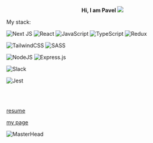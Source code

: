 <div align="center" ><b>Hi, I am Pavel </b> <img src="#"> </div>

My stack:

![Next JS](https://img.shields.io/badge/Next-black?style=for-the-badge&logo=next.js&logoColor=white)
![React](https://img.shields.io/badge/react-%2320232a.svg?style=for-the-badge&logo=react&logoColor=%2361DAFB)
![JavaScript](https://img.shields.io/badge/javascript-%23323330.svg?style=for-the-badge&logo=javascript&logoColor=%23F7DF1E)
![TypeScript](https://img.shields.io/badge/typescript-%23007ACC.svg?style=for-the-badge&logo=typescript&logoColor=white)
![Redux](https://img.shields.io/badge/redux-%23593d88.svg?style=for-the-badge&logo=redux&logoColor=white)

![TailwindCSS](https://img.shields.io/badge/tailwindcss-%2338B2AC.svg?style=for-the-badge&logo=tailwind-css&logoColor=white)
![SASS](https://img.shields.io/badge/SASS-hotpink.svg?style=for-the-badge&logo=SASS&logoColor=white)

![NodeJS](https://img.shields.io/badge/node.js-6DA55F?style=for-the-badge&logo=node.js&logoColor=white)
![Express.js](https://img.shields.io/badge/express.js-%23404d59.svg?style=for-the-badge&logo=express&logoColor=%2361DAFB)

![Slack](https://img.shields.io/badge/Slack-4A154B?style=for-the-badge&logo=slack&logoColor=white)

![Jest](https://img.shields.io/badge/-jest-%23C21325?style=for-the-badge&logo=jest&logoColor=white)
</div> <br> <br>

[resume](https://miller-pavel.github.io/resume/)

[my page](https://pages-khaki-psi.vercel.app/)

![MasterHead](https://www.wingstechsolutions.com/wp-content/uploads/2022/03/full-stack-development.gif)
